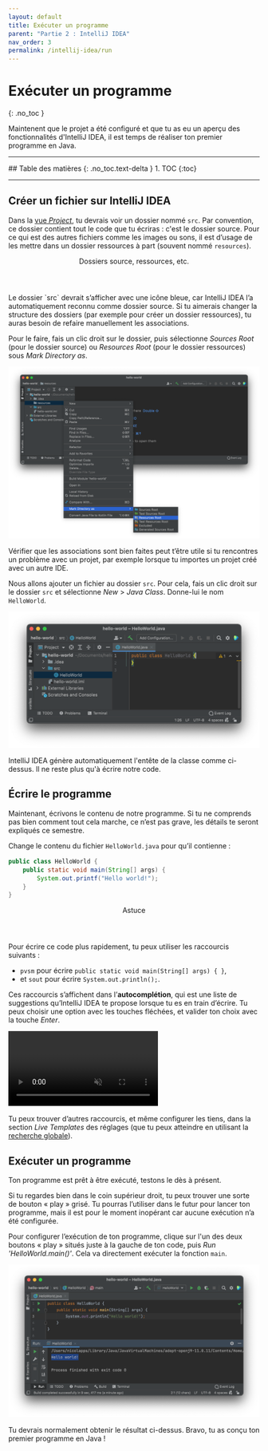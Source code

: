 ```yaml
---
layout: default
title: Exécuter un programme
parent: "Partie 2 : IntelliJ IDEA"
nav_order: 3
permalink: /intellij-idea/run
---
```


# Exécuter un programme
{: .no_toc }

Maintenent que le projet a été configuré et que tu as eu un aperçu des fonctionnalités d'IntelliJ IDEA, il est temps de réaliser ton premier programme en Java.

<hr>
## Table des matières
{: .no_toc.text-delta }
1. TOC
{:toc}
<hr>

## Créer un fichier sur IntelliJ IDEA
Dans la [vue *Project*](ui#palettes-doutils), tu devrais voir un dossier nommé `src`. Par convention, ce dossier contient tout le code que tu écriras : c'est le dossier source. Pour ce qui est des autres fichiers comme les images ou sons, il est d’usage de les mettre dans un dossier ressources à part (souvent nommé `resources`).

<div class="note">
  <header>Dossiers source, ressources, etc.</header>
  <p>Le dossier `src` devrait s’afficher avec une icône bleue, car IntelliJ IDEA l’a automatiquement reconnu comme dossier source. Si tu aimerais changer la structure des dossiers (par exemple pour créer un dossier ressources), tu auras besoin de refaire manuellement les associations.</p>
  <p>Pour le faire, fais un clic droit sur le dossier, puis sélectionne <em>Sources Root</em> (pour le dossier source) ou <em>Resources Root</em> (pour le dossier ressources) sous <em>Mark Directory as</em>.</p>
  <img src="../assets/mark-directory-as.png" alt="Localisation du menu “Mark Directory as”">
  <p>Vérifier que les associations sont bien faites peut t’être utile si tu rencontres un problème avec un projet, par exemple lorsque tu importes un projet créé avec un autre IDE.</p>
</div>

Nous allons ajouter un fichier au dossier `src`. Pour cela, fais un clic droit sur le dossier `src` et sélectionne *New* > *Java Class*. Donne-lui le nom `HelloWorld`.

![Création du fichier](../assets/file-created.png)

IntelliJ IDEA génère automatiquement l'entête de la classe comme ci-dessus. Il ne reste plus qu'à écrire notre code.

## Écrire le programme
Maintenant, écrivons le contenu de notre programme. Si tu ne comprends pas bien comment tout cela marche, ce n’est pas grave, les détails te seront expliqués ce semestre.

Change le contenu du fichier `HelloWorld.java` pour qu’il contienne :

```java
public class HelloWorld {
    public static void main(String[] args) {
        System.out.printf("Hello world!");
    }
}
```

<div class="tip">
  <header>Astuce</header>
  <p>Pour écrire ce code plus rapidement, tu peux utiliser les raccourcis suivants :</p>
  <ul>
    <li>
      <code>pvsm</code> pour écrire <code>public static void main(String[] args) { }</code>,
    </li>
    <li>
      et <code>sout</code> pour écrire <code>System.out.println();</code>.
    </li>
  </ul>
  <p>Ces raccourcis s’affichent dans l’<strong>autocomplétion</strong>, qui est une liste de suggestions qu’IntelliJ IDEA te propose lorsque tu es en train d’écrire. Tu peux choisir une option avec les touches fléchées, et valider ton choix avec la touche <em>Enter</em>.</p>
  <video autoplay loop muted playsinline src="../assets/autocomplete.mp4"></video>
  <p>Tu peux trouver d’autres raccourcis, et même configurer les tiens, dans la section <em>Live Templates</em> des réglages (que tu peux atteindre en utilisant la <a href="ui#recherche-globale">recherche globale</a>).</p>
</diV>

## Exécuter un programme
Ton programme est prêt à être exécuté, testons le dès à présent.

Si tu regardes bien dans le coin supérieur droit, tu peux trouver une sorte de bouton « play » grisé. Tu pourras l’utiliser dans le futur pour lancer ton programme, mais il est pour le moment inopérant car aucune exécution n’a été configurée.

Pour configurer l’exécution de ton programme, clique sur l'un des deux boutons « play » situés juste à la gauche de ton code, puis *Run 'HelloWorld.main()'*. Cela va directement exécuter la fonction `main`.

![Résultat d'exécution du programme](../assets/hello-world.png)

Tu devrais normalement obtenir le résultat ci-dessus. Bravo, tu as conçu ton premier programme en Java !
